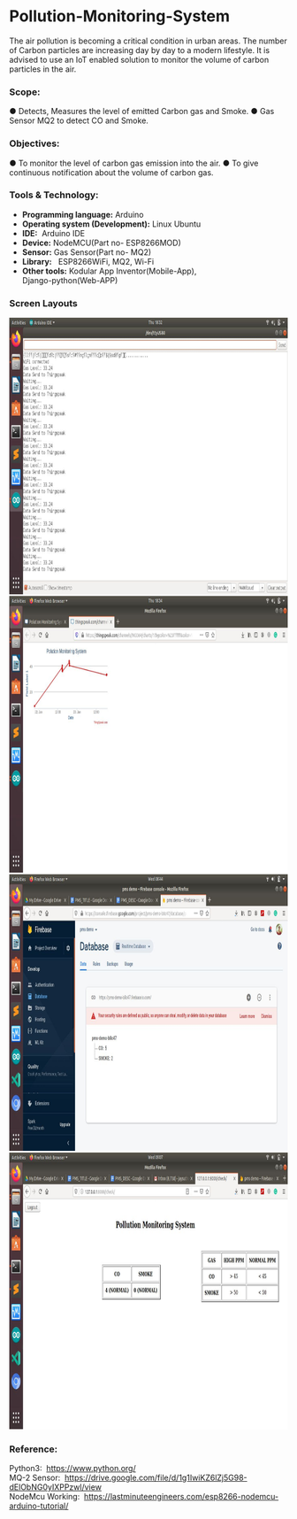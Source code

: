 # Pollution-Monitoring-System
The air pollution is becoming a critical condition in urban areas. The number of
Carbon particles are increasing day by day to a modern lifestyle. It is advised to
use an IoT enabled solution to monitor the volume of carbon particles in the air.

### Scope:
● Detects, Measures the level of emitted Carbon gas and Smoke.
● Gas Sensor MQ2 to detect CO and Smoke.


### Objectives:

● To monitor the level of carbon gas emission into the air.
● To give continuous notification about the volume of carbon gas.


### Tools & Technology:

* **Programming language:**  Arduino
* **Operating system (Development):** Linux Ubuntu
* **IDE:** ​ Arduino IDE
* **Device:**
  NodeMCU(Part no- ESP8266MOD)
* **Sensor:**
Gas Sensor(Part no- MQ2)
* **Library:** ​ ​ ESP8266WiFi, MQ2, Wi-Fi
* **Other tools:**
Kodular App Inventor(Mobile-App),<br />
         Django-python(Web-APP)

### Screen Layouts

<img src="a1.png" alt="alt text" width="900" height="500"> 


<img src="a2.png" alt="alt text" width="900" height="500">


<img src="a3.png" alt="alt text" width="900" height="500">


<img src="a4.png" alt="alt text" width="900" height="500"> 


### Reference:

Python3: ​ https://www.python.org/ <br />
MQ-2 Sensor: ​ https://drive.google.com/file/d/1g1IwiKZ6lZj5G98-dElObNG0yIXPPzwl/view<br />
NodeMcu Working: ​ https://lastminuteengineers.com/esp8266-nodemcu-arduino-tutorial/



